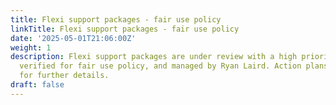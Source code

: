 ```yaml
---
title: Flexi support packages - fair use policy
linkTitle: Flexi support packages - fair use policy
date: '2025-05-01T21:06:00Z'
weight: 1
description: Flexi support packages are under review with a high priority status,
  verified for fair use policy, and managed by Ryan Laird. Action plans are included
  for further details.
draft: false
---
```



<!-- Unsupported block type: child_database -->

<!-- Unsupported block type: child_database -->